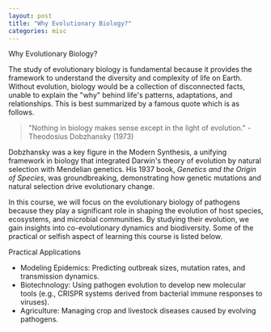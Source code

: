 ```yaml
---
layout: post
title: "Why Evolutionary Biology?"
categories: misc
---
```


Why Evolutionary Biology?

The study of evolutionary biology is fundamental because it provides the framework to understand the diversity and complexity of life on Earth. Without evolution, biology would be a collection of disconnected facts, unable to explain the "why" behind life's patterns, adaptations, and relationships. This is best summarized by a famous quote which is as follows.

> "Nothing in biology makes sense except in the light of evolution." - Theodosius Dobzhansky (1973)

Dobzhansky was a key figure in the Modern Synthesis, a unifying framework in biology that integrated Darwin's theory of evolution by natural selection with Mendelian genetics. His 1937 book, *Genetics and the Origin of Species*, was groundbreaking, demonstrating how genetic mutations and natural selection drive evolutionary change.

In this course, we will focus on the evolutionary biology of pathogens because they play a significant role in shaping the evolution of host species, ecosystems, and microbial communities. By studying their evolution, we gain insights into co-evolutionary dynamics and biodiversity. Some of the practical or selfish aspect of learning this course is listed below.

Practical Applications

- Modeling Epidemics: Predicting outbreak sizes, mutation rates, and transmission dynamics.
- Biotechnology: Using pathogen evolution to develop new molecular tools (e.g., CRISPR systems derived from bacterial immune responses to viruses).
- Agriculture: Managing crop and livestock diseases caused by evolving pathogens.